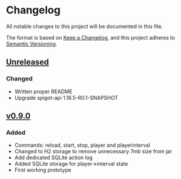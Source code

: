 # Changelog
All notable changes to this project will be documented in this file.

The format is based on [Keep a Changelog](https://keepachangelog.com/en/1.0.0/),
and this project adheres to [Semantic Versioning](https://semver.org/spec/v2.0.0.html).

## [Unreleased]
### Changed
- Written proper README
- Upgrade spigot-api 1.16.5-R0.1-SNAPSHOT

## [v0.9.0]
### Added
- Commands: reload, start, stop, player and playerinterval
- Changed to H2 storage to remove unnecessary 7mb size from jar
- Add dedicated SQLite action log
- Added SQLite storage for player->interval state
- First working prototype

[Unreleased]: https://github.com/mooeypoo/TimelyActions/compare/v0.9.0...HEAD
[v0.9.0]: https://github.com/mooeypoo/TimelyActions/releases/tag/v0.9.0